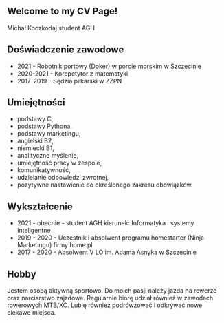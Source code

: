 ## Welcome to my CV Page!

Michał Koczkodaj
student AGH

## Doświadczenie zawodowe
- 2021 - Robotnik portowy (Doker) w porcie morskim w Szczecinie
- 2020-2021 - Korepetytor z matematyki
- 2017-2019 - Sędzia piłkarski w ZZPN

## Umiejętności
- podstawy C,
- podstawy Pythona,
- podstawy marketingu,
- angielski B2,
- niemiecki B1,
- analityczne myślenie,
- umiejętność pracy w zespole, 
- komunikatywność, 
- udzielanie odpowiedzi zwrotnej, 
- pozytywne nastawienie do określonego zakresu obowiązków.

## Wykształcenie
- 2021 - obecnie - student AGH kierunek: Informatyka i systemy inteligentne 
- 2019 - 2020 - Uczestnik i absolwent programu homestarter (Ninja Marketingu) firmy home.pl 
- 2017 - 2020 - Absolwent V LO im. Adama Asnyka w Szczecinie

## Hobby
Jestem osobą aktywną sportowo. Do moich pasji należy jazda na rowerze oraz narciarstwo zajzdowe. Regularnie biorę udział również w zawodach rowerowych MTB/XC. Lubię również podrówżować i odkrywać nowe ciekawe miejsca. 




